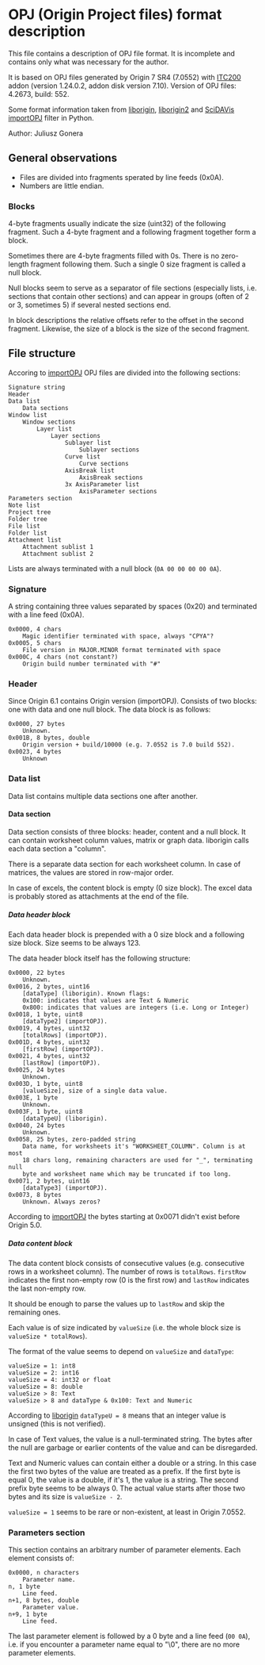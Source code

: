 OPJ (Origin Project files) format description
=============================================

This file contains a description of OPJ file format. It is incomplete
and contains only what was necessary for the author.

It is based on OPJ files generated by Origin 7 SR4 (7.0552) with [ITC200][]
addon (version 1.24.0.2, addon disk version 7.10).
Version of OPJ files: 4.2673, build: 552.

Some format information taken from [liborigin][], [liborigin2][]
and [SciDAVis][] [importOPJ][] filter in Python.

Author: Juliusz Gonera

[ITC200]: http://www.microcal.com/products/itc/itc200.asp
[liborigin]: http://sourceforge.net/projects/liborigin/
[liborigin2]: http://soft.proindependent.com/liborigin2/
[SciDAVis]: http://scidavis.sourceforge.net/
[importOPJ]: https://scidavis.svn.sourceforge.net/svnroot/scidavis/branches/origin_import/importOPJ


General observations
--------------------

* Files are divided into fragments sperated by line feeds (0x0A).
* Numbers are little endian.


### Blocks

4-byte fragments usually indicate the size (uint32) of the following fragment.
Such a 4-byte fragment and a following fragment together form a block.

Sometimes there are 4-byte fragments filled with 0s. There is no zero-length
fragment following them. Such a single 0 size fragment is called a null block.

Null blocks seem to serve as a separator of file sections (especially lists,
i.e. sections that contain other sections) and can appear in groups (often of
2 or 3, sometimes 5) if several nested sections end.

In block descriptions the relative offsets refer to the offset in the second
fragment. Likewise, the size of a block is the size of the second fragment.


File structure
--------------

Accoring to [importOPJ][] OPJ files are divided into the following sections:

    Signature string
    Header
    Data list
        Data sections
    Window list
        Window sections
            Layer list
                Layer sections
                    Sublayer list
                        Sublayer sections
                    Curve list
                        Curve sections
                    AxisBreak list
                        AxisBreak sections
                    3x AxisParameter list
                        AxisParameter sections
    Parameters section
    Note list
    Project tree
    Folder tree
    File list
    Folder list
    Attachment list
        Attachment sublist 1
        Attachment sublist 2

Lists are always terminated with a null block (`0A 00 00 00 00 0A`).


### Signature

A string containing three values separated by spaces (0x20) and terminated
with a line feed (0x0A).

    0x0000, 4 chars
        Magic identifier terminated with space, always "CPYA"?
    0x0005, 5 chars
        File version in MAJOR.MINOR format terminated with space
    0x000C, 4 chars (not constant?)
        Origin build number terminated with "#"


### Header

Since Origin 6.1 contains Origin version (importOPJ). Consists of two blocks:
one with data and one null block. The data block is as follows:

    0x0000, 27 bytes
        Unknown.
    0x001B, 8 bytes, double
        Origin version + build/10000 (e.g. 7.0552 is 7.0 build 552).
    0x0023, 4 bytes
        Unknown


### Data list

Data list contains multiple data sections one after another.


#### Data section

Data section consists of three blocks: header, content and a null block. It can
contain worksheet column values, matrix or graph data. liborigin calls each
data section a "column".

There is a separate data section for each worksheet column. In case of
matrices, the values are stored in row-major order.

In case of excels, the content block is empty (0 size block). The excel data
is probably stored as attachments at the end of the file.


##### Data header block

Each data header block is prepended with a 0 size block and a following size
block. Size seems to be always 123.

The data header block itself has the following structure:

    0x0000, 22 bytes
        Unknown.
    0x0016, 2 bytes, uint16
        [dataType] (liborigin). Known flags:
        0x100: indicates that values are Text & Numeric
        0x800: indicates that values are integers (i.e. Long or Integer)
    0x0018, 1 byte, uint8
        [dataType2] (importOPJ).
    0x0019, 4 bytes, uint32
        [totalRows] (importOPJ).
    0x001D, 4 bytes, uint32
        [firstRow] (importOPJ).
    0x0021, 4 bytes, uint32
        [lastRow] (importOPJ).
    0x0025, 24 bytes
        Unknown.
    0x003D, 1 byte, uint8
        [valueSize], size of a single data value.
    0x003E, 1 byte
        Unknown.
    0x003F, 1 byte, uint8
        [dataTypeU] (liborigin).
    0x0040, 24 bytes
        Unknown.
    0x0058, 25 bytes, zero-padded string
        Data name, for worksheets it's "WORKSHEET_COLUMN". Column is at most
        18 chars long, remaining characters are used for "_", terminating null
        byte and worksheet name which may be truncated if too long.
    0x0071, 2 bytes, uint16
        [dataType3] (importOPJ).
    0x0073, 8 bytes
        Unknown. Always zeros?

According to [importOPJ][] the bytes starting at 0x0071 didn't exist before
Origin 5.0.


##### Data content block

The data content block consists of consecutive values (e.g. consecutive rows in
a worksheet column). The number of rows is `totalRows`. `firstRow` indicates
the first non-empty row (0 is the first row) and `lastRow` indicates the last
non-empty row.

It should be enough to parse the values up to `lastRow` and skip the remaining
ones.

Each value is of size indicated by `valueSize` (i.e. the whole block size is
`valueSize * totalRows`).

The format of the value seems to depend on `valueSize` and `dataType`:

    valueSize = 1: int8
    valueSize = 2: int16
    valueSize = 4: int32 or float
    valueSize = 8: double
    valueSize > 8: Text
    valueSize > 8 and dataType & 0x100: Text and Numeric

According to [liborigin][] `dataTypeU = 8` means that an integer value is
unsigned (this is not verified).

In case of Text values, the value is a null-terminated string. The bytes after
the null are garbage or earlier contents of the value and can be disregarded.

Text and Numeric values can contain either a double or a string. In this case
the first two bytes of the value are treated as a prefix. If the first byte is
equal 0, the value is a double, if it's 1, the value is a string. The second
prefix byte seems to be always 0. The actual value starts after those two bytes
and its size is `valueSize - 2`.

`valueSize = 1` seems to be rare or non-existent, at least in Origin 7.0552.


### Parameters section

This section contains an arbitrary number of parameter elements. Each element
consists of:

    0x0000, n characters
        Parameter name.
    n, 1 byte
        Line feed.
    n+1, 8 bytes, double
        Parameter value.
    n+9, 1 byte
        Line feed.

The last parameter element is followed by a 0 byte and a line feed (`00 0A`),
i.e. if you encounter a parameter name equal to "\0", there are no more
parameter elements.
